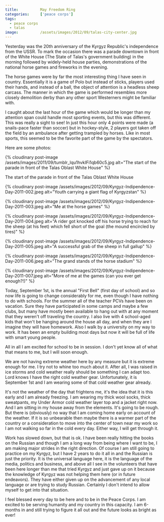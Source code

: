 ```yaml
---
title:			May Freedom Ring
categories:		['peace corps']
tags:
  - peace corps
  - talas
image:			/assets/images/2012/09/talas-city-center.jpg
---
```


Yesterday was the 20th anniversary of the Kyrgyz Republic's independence from the USSR. To mark the occasion there was a parade downtown in front of the White House (The State of Talas's government building) in the morning followed by widely-held house parties, demonstrations of the national horse games and fireworks in the evening.

The horse games were by far the most interesting thing I have seen in country. Essentially it is a game of Polo but instead of sticks, players used their hands, and instead of a ball, the object of attention is a headless sheep carcass. The manner in which the game is performed resembles more closely demolition derby than any other sport Westerners might be familiar with.

I caught about the last hour of the game which would be longer than my attention span could handle most sporting events, but this was different. This was really a sight to see! In just this hour only 4 points were made (a snails-pace faster than soccer) but in hockey-style, 2 players got taken off the field by an ambulance after getting trampled by horses. Like in most sports, this seemed to be the favorite part of the game by the spectators.

Here are some photos:

{% cloudinary post-image /assets/images/2011/09/tumblr_lqu1hvkIFi1qb60c5.jpg alt="The start of the parade in front of the Talas Oblast White House" %}

The start of the parade in front of the Talas Oblast White House

{% cloudinary post-image /assets/images/2012/09/Kyrgyz-Indipendence-Day-2011-002.jpeg alt="Youth carrying a giant flag of Kyrgyzstan" %}

{% cloudinary post-image /assets/images/2012/09/Kyrgyz-Indipendence-Day-2011-003.jpeg alt="Me at the horse games" %}

{% cloudinary post-image /assets/images/2012/09/Kyrgyz-Indipendence-Day-2011-004.jpeg alt="A rider got knocked off his horse trying to reach for the sheep (at his feet) which fell short of the goal (the mound encircled by tires)" %}

{% cloudinary post-image /assets/images/2012/09/Kyrgyz-Indipendence-Day-2011-005.jpeg alt="A successful grab of the sheep in full gallup" %}

{% cloudinary post-image /assets/images/2012/09/Kyrgyz-Indipendence-Day-2011-006.jpeg alt="The grand stands of the horse stadium" %}

{% cloudinary post-image /assets/images/2012/09/Kyrgyz-Indipendence-Day-2011-007.jpeg alt="More of me at the games (can you ever get enough?!)" %}

Today, September 1st, is the annual "First Bell" (first day of school) and so now life is going to change considerably for me, even though I have nothing to do with schools. For the summer all of the teacher PCVs have been on vacation. Sure they have participated in some camps and maybe a few clubs, but many have mostly been available to hang out with at any moment that they weren't off traveling the country. I also live with 4 school-aged kids that won't be hanging around the house all day, and when they are I imagine they will have homework. Also I walk by a university on my way to work. It has been an empty building most days but now it will be full of life with smart young people.

All in all I am excited for school to be in session. I don't yet know all of what that means to me, but I will soon enough.

We are not having extreme weather here by any measure but it is extreme enough for me. I try not to whine too much about it. After all, I was raised in ice storms and cold weather really should be something I can adapt too. Lord knows I have the right cold weather gear. Unfortunately, it is September 1st and I am wearing some of that cold weather gear already.

It's not the weather of the day that frightens me, it's the idea that it is this early and I am already freezing. I am wearing my thick wool socks, thick sweatpants, my Under Armor cold weather layer top and a jacket right now. And I am sitting in my house away from the elements. It's going to be rough. But there is (obviously) no way that I am coming home early on account of the weather. If it is so unbearable then maybe there is a warmer part of the country or a consideration to move into the center of town near my work so I am not walking so far in the cold every day. Either way, I will get through it.

Work has slowed down, but that is ok. I have been really hitting the books on the Russian and though I am a long way from being where I want to be, I am making major strides in the right direction. Of course I am still going to practice on my Kyrgyz, but I have 2 years to do it all in and the Russian is just the priority. It is the universal language here, it is the language of the media, politics and business, and above all I see in the volunteers that have been here longer than me that tried Kyrgyz and just gave up on it because the knowledge of Kyrgyz was not helping them here (or in future endeavors). They have either given up on the advancement of any local language or are trying to study Russian. Certainly I don't intend to allow myself to get into that situation.

I feel blessed every day to be here and to be in the Peace Corps. I am excited to be serving humanity and my country in this capacity. I am 6-months in and still trying to figure it all out and the future looks as bright as ever!
